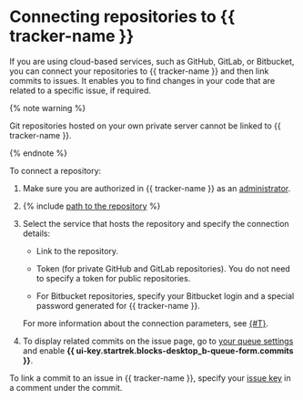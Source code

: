 # Connecting repositories to {{ tracker-name }}

If you are using cloud-based services, such as GitHub, GitLab, or Bitbucket, you can connect your repositories to {{ tracker-name }} and then link commits to issues. It enables you to find changes in your code that are related to a specific issue, if required.

{% note warning %}

Git repositories hosted on your own private server cannot be linked to {{ tracker-name }}.

{% endnote %}

To connect a repository:

1. Make sure you are authorized in {{ tracker-name }} as an [administrator](role-model.md).

1. {% include [path to the repository](../_includes/tracker/repository-path.md) %}

1. Select the service that hosts the repository and specify the connection details:

   - Link to the repository.

   - Token (for private GitHub and GitLab repositories). You do not need to specify a token for public repositories.

   - For Bitbucket repositories, specify your Bitbucket login and a special password generated for {{ tracker-name }}.

   For more information about the connection parameters, see [{#T}](manager/add-repository.md).

1. To display related commits on the issue page, go to [your queue settings](manager/edit-queue-general.md#integration) and enable **{{ ui-key.startrek.blocks-desktop_b-queue-form.commits }}**.

To link a commit to an issue in {{ tracker-name }}, specify your [issue key](user/create-ticket.md#key) in a comment under the commit.

